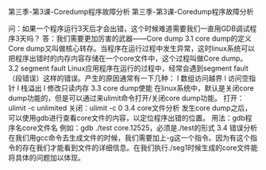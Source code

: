 第三季-第3课-Coredump程序故障分析 
第三季-第3课-Coredump程序故障分析 

问：如果一个程序运行3天后才会出错，这个时候难道需要我们一直用GDB调试程序3天吗？
答：我们需要更加厉害的武器——Core dump
3.1 core dump的定义
Core dump又叫做核心转存。当程序在运行过程中发生异常，这时linux系统可以把程序出错时的内存内容存储在一个core文件中，这个过程叫做Core dump。
3.2 segment fault
Linux应用程序在运行的过程中，经常会遇到segment fault（段错误）这样的错误。产生的原因通常有一下几种：
l  数组访问越界
l  访问空指针
l  栈溢出
l  修改只读内存
3.3 core dump使能
在linux系统中，默认是关闭core dump功能的，但是可以通过来ulimit命令打开/关闭core dump功能。
打开：ulimit -c unlimited
关闭：ulimit -c 0
3.4 core文件分析
发生core dump之后，可以使用gdb进行查看core文件的内容，以定位程序出错的位置。
用法：gdb程序名core文件名
例如：gdb ./test core.12525，必须是./test的形式
3.4 错误分析 
在我们用gcc命令去生成文件的时候，我们需要加上-g这一个指令。因为有这个指令的存在我们才能看到文件的详细信息。在我们执行./seg1时候生成的core文件能将具体的问题加以体现。